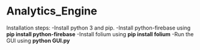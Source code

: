 # Analytics_Engine
Installation steps:
-Install python 3 and pip.
-Install python-firebase using **pip install python-firebase**
-Install folium using **pip install folium**
-Run the GUI using **python GUI.py**
